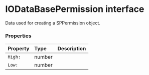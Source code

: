 # IODataBasePermission interface

Data used for creating a SPPermission object.



### Properties

| Property	   | Type	| Description|
|:-------------|:-------|:-----------|
|`High:`      | number |  |
|`Low:`      | number |  |




